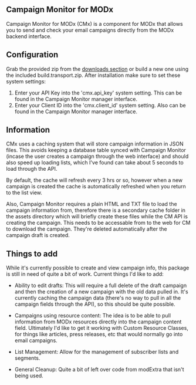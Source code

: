 ## Campaign Monitor for MODx

Campaign Monitor for MODx (CMx) is a component for MODx that allows you to send and check your email campaigns directly from the MODx backend interface.

## Configuration

Grab the provided zip from the [downloads section](https://github.com/digitalbutter/cmx/downloads "Downloads") or build a new one using the included build.transport.zip.  After installation make sure to set these system settings:

1. Enter your API Key into the 'cmx.api_key' system setting.  This can be found in the Campaign Monitor manager interface.
2. Enter your Client ID into the 'cmx.client_id' system setting.  Also can be found in the Campaign Monitor manager interface.

## Information

CMx uses a caching system that will store campaign information in JSON files.  This avoids keeping a database table synced with Campaign Monitor (incase the user creates a campaign through the web interface) and should also speed up loading lists, which I've found can take about 5 seconds to load through the API.

By default, the cache will refresh every 3 hrs or so, however when a new campaign is created the cache is automatically refreshed when you return to the list view.

Also, Campaign Monitor requires a plain HTML and TXT file to load the campaign information from, therefore there is a secondary cache folder in the assets directory which will briefly create these files while the CM API is creating the campaign.  This needs to be accessable from to the web for CM to download the campaign. They're deleted automatically after the campaign draft is created.

## Things to add

While it's currently possible to create and view campaign info, this package is still in need of quite a bit of work.  Current things I'd like to add:

* Ability to edit drafts:
  	This will require a full delete of the draft campaign and then the creation of a new campaign with the old data pulled in.  It's currently caching the campaign data (there's no way to pull in all the campaign fields through the API), so this should be quite possible.

* Campaigns using resource content: 
	The idea is to be able to pull information from MODx resources directly into the campaign content field.  Ultimately I'd like to get it working with Custom Resource Classes, for things like articles, press releases, etc that would normally go into email campaigns.

* List Management:
	Allow for the management of subscriber lists and segments.

* General Cleanup:
	Quite a bit of left over code from modExtra that isn't being used.